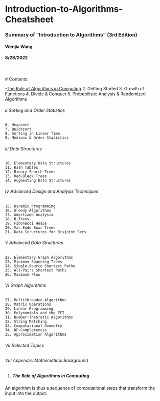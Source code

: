 # Introduction-to-Algorithms-Cheatsheet
### Summary of "Introduction to Algorithms" (3rd Edition)
#### Wenjia Wang
#### 8/29/2022
<br/>
<br/>
# Contents

<!-- ## I Foundations -->
-[The Role of Algorithms in Computing](#the-role-of-algorithms-in-computing)
    2. Getting Started
    3. Growth of Functions
    4. Divide & Conquer
    5. Probabilistic Analysis & Randomized Algorithms
###### II Sorting and Order Statistics<br/>
    6. Heapsort
    7. Quicksort
    8. Sorting in Linear Time
    9. Medians & Order Statistics
###### III Data Structures
    10. Elementary Data Structures
    11. Hash Tables
    12. Binary Search Trees
    13. Red-Black Trees
    14. Augmenting Data Structures
###### IV Advanced Design and Analysis Techniques
    15. Dynamic Programming
    16. Greedy Algorithms
    17. Amortized Analysis
    18. B-Trees
    19. Fibonacci Heaps
    20. Van Emde Boas Trees
    21. Data Structures for Disjoint Sets
###### V Advanced Data Structures
    22. Elementary Graph Algorithms
    23. Minimum Spanning Trees
    24. Single-Source Shortest Paths
    25. All-Pairs Shortest Paths
    26. Maximum Flow
###### VI Graph Algorithms
    27. Multithreaded Algorithms
    28. Matrix Operations
    29. Linear Programming
    30. Polynomials and the FFT
    31. Number-Theoretic Algorithms
    32. String Matching
    33. Computational Geometry
    34. NP-Completeness
    35. Approximation Algorithms
###### VII Selected Topics
###### VIII Appendix: Mathematical Background


1. ##### The Role of Algorithms in Computing
An algorithm is thus a sequence of computational steps that transform the
input into the output.
